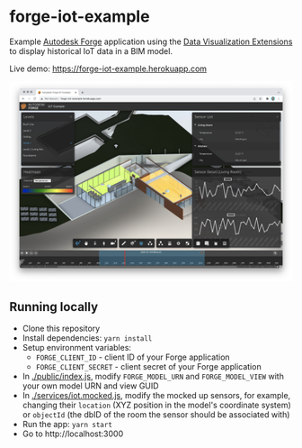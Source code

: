 # forge-iot-example

Example [Autodesk Forge](https://forge.autodesk.com) application using
the [Data Visualization Extensions](https://forge.autodesk.com/en/docs/dataviz/v1/developers_guide/introduction)
to display historical IoT data in a BIM model.

Live demo: https://forge-iot-example.herokuapp.com

![Screenshot](./screenshot.png)

## Running locally

- Clone this repository
- Install dependencies: `yarn install`
- Setup environment variables:
    - `FORGE_CLIENT_ID` - client ID of your Forge application
    - `FORGE_CLIENT_SECRET` - client secret of your Forge application
- In [./public/index.js](./public/index.js), modify `FORGE_MODEL_URN` and `FORGE_MODEL_VIEW`
with your own model URN and view GUID
- In [./services/iot.mocked.js](./services/iot.mocked.js), modify the mocked up sensors,
for example, changing their `location` (XYZ position in the model's coordinate system)
or `objectId` (the dbID of the room the sensor should be associated with)
- Run the app: `yarn start`
- Go to http://localhost:3000
